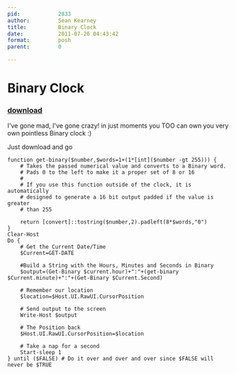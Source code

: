 ```yaml
---
pid:            2833
author:         Sean Kearney
title:          Binary Clock
date:           2011-07-26 04:43:42
format:         posh
parent:         0

---
```


# Binary Clock

### [download](Scripts\2833.ps1)

I've gone mad, I've gone crazy!  in just moments you TOO can own you very own pointless Binary clock :)

Just download and go

```posh
function get-binary($number,$words=1+(1*[int]($number -gt 255))) {
	# Takes the passed numerical value and converts to a Binary word.
	# Pads 0 to the left to make it a proper set of 8 or 16
	#
	# If you use this function outside of the clock, it is automatically
	# designed to generate a 16 bit output padded if the value is greater
	# than 255
	
	return [convert]::tostring($number,2).padleft(8*$words,"0")
}
Clear-Host
Do {
	# Get the Current Date/Time
	$Current=GET-DATE
	
	#Build a String with the Hours, Minutes and Seconds in Binary
	$output=(Get-Binary $current.hour)+":"+(get-binary $Current.minute)+":"+(Get-Binary $Current.Second)
	
	# Remember our location
	$location=$Host.UI.RawUI.CursorPosition
	
	# Send output to the screen
	Write-Host $output
	
	# The Position back
	$Host.UI.RawUI.CursorPosition=$location
	
	# Take a nap for a second
	Start-sleep 1
} until ($FALSE) # Do it over and over and over since $FALSE will never be $TRUE

```
